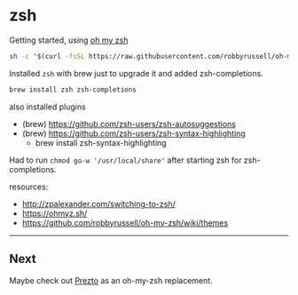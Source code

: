 zsh
===

Getting started, using [oh my zsh][omz-github]

```bash
sh -c "$(curl -fsSL https://raw.githubusercontent.com/robbyrussell/oh-my-zsh/master/tools/install.sh)"
```

Installed `zsh` with brew just to upgrade it and added zsh-completions.

```bash
brew install zsh zsh-completions
```

also installed plugins

- (brew) https://github.com/zsh-users/zsh-autosuggestions
- (brew) https://github.com/zsh-users/zsh-syntax-highlighting
  - brew install zsh-syntax-highlighting

Had to run `chmod go-w '/usr/local/share'` after starting zsh
for zsh-completions.



[omz-github]: https://github.com/robbyrussell/oh-my-zsh

resources:

- http://zpalexander.com/switching-to-zsh/
- https://ohmyz.sh/
- https://github.com/robbyrussell/oh-my-zsh/wiki/themes

--- 

## Next

Maybe check out [Prezto][prezto] as an oh-my-zsh replacement.

[prezto]: https://github.com/sorin-ionescu/prezto
